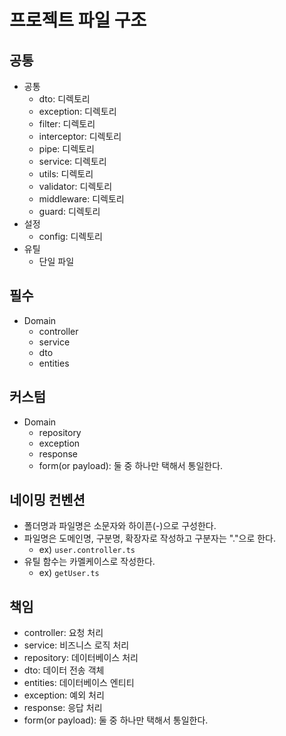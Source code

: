 # 프로젝트 파일 구조

## 공통

- 공통
  - dto: 디렉토리
  - exception: 디렉토리
  - filter: 디렉토리
  - interceptor: 디렉토리
  - pipe: 디렉토리
  - service: 디렉토리
  - utils: 디렉토리
  - validator: 디렉토리
  - middleware: 디렉토리
  - guard: 디렉토리
- 설정
  - config: 디렉토리
- 유틸
  - 단일 파일

## 필수

- Domain
  - controller
  - service
  - dto
  - entities

## 커스텀

- Domain
  - repository
  - exception
  - response
  - form(or payload): 둘 중 하나만 택해서 통일한다.

## 네이밍 컨벤션

- 폴더명과 파일명은 소문자와 하이픈(-)으로 구성한다.
- 파일명은 도메인명, 구분명, 확장자로 작성하고 구분자는 "."으로 한다.
  - ex) `user.controller.ts`
- 유틸 함수는 카멜케이스로 작성한다.
  - ex) `getUser.ts`

## 책임

- controller: 요청 처리
- service: 비즈니스 로직 처리
- repository: 데이터베이스 처리
- dto: 데이터 전송 객체
- entities: 데이터베이스 엔티티
- exception: 예외 처리
- response: 응답 처리
- form(or payload): 둘 중 하나만 택해서 통일한다.
